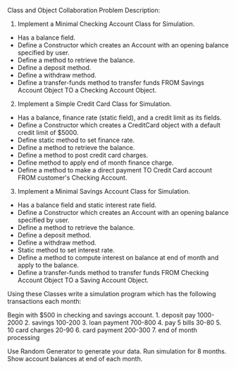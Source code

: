 Class and Object Collaboration
Problem Description:

1. Implement a Minimal Checking Account Class for Simulation.
 - Has a balance field.
 - Define a Constructor which creates an Account with an opening balance specified by user.  
 - Define a method to retrieve the balance.
 - Define a deposit method.
 - Define a withdraw method.
 - Define a transfer-funds method to transfer funds FROM Savings Account Object TO a Checking Account Object.

2. Implement a Simple Credit Card Class for Simulation.
 - Has a balance, finance rate (static field), and a credit limit as its fields.
 - Define a Constructor which creates a CreditCard object with a default credit limit of $5000.
 - Define static method to set finance rate.
 - Define a method to retrieve the balance.
 - Define a method to post credit card charges.
 - Define method to apply end of month finance charge.
 - Define a method to make a direct payment TO Credit Card account FROM customer's Checking Account.

3. Implement a Minimal Savings Account Class for Simulation.
 - Has a balance field and static interest rate field.
 - Define a Constructor which creates an Account with an opening balance specified by user.  
 - Define a method to retrieve the balance.
 - Define a deposit method.
 - Define a withdraw method.
 - Static method to set interest rate.
 - Define a method to compute interest on balance at end of month and apply to the balance.
 - Define a transfer-funds method to transfer funds FROM Checking Account Object TO a Saving Account Object.

Using these Classes write a simulation program which has the 
    following transactions each month:

Begin with $500 in checking and savings account.
	1. deposit pay    1000-2000
      2. savings         100-200
      3. loan payment    700-800
      4. pay 5 bills      30-80
      5. 10 card charges  20-90
      6. card payment    200-300
      7. end of month processing

Use Random Generator to generate your data.	
Run simulation for  8 months.
Show account balances at end of each month.	
